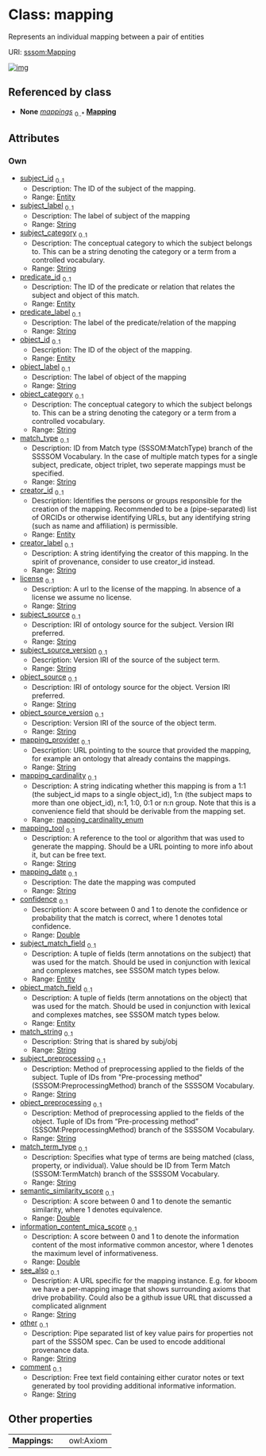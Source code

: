 
# Class: mapping


Represents an individual mapping between a pair of entities

URI: [sssom:Mapping](http://w3id.org/sssom/Mapping)


[![img](https://yuml.me/diagram/nofunky;dir:TB/class/[Entity]<object_match_field%200..1-%20[Mapping&#124;subject_label:string%20%3F;subject_category:string%20%3F;predicate_label:string%20%3F;object_label:string%20%3F;object_category:string%20%3F;match_type:string%20%3F;creator_label:string%20%3F;license:string%20%3F;subject_source:string%20%3F;subject_source_version:string%20%3F;object_source:string%20%3F;object_source_version:string%20%3F;mapping_provider:string%20%3F;mapping_cardinality:mapping_cardinality_enum%20%3F;mapping_tool:string%20%3F;mapping_date:string%20%3F;confidence:double%20%3F;match_string:string%20%3F;subject_preprocessing:string%20%3F;object_preprocessing:string%20%3F;match_term_type:string%20%3F;semantic_similarity_score:double%20%3F;information_content_mica_score:double%20%3F;see_also:string%20%3F;other:string%20%3F;comment:string%20%3F],[Entity]<subject_match_field%200..1-%20[Mapping],[Entity]<creator_id%200..1-%20[Mapping],[Entity]<object_id%200..1-%20[Mapping],[Entity]<predicate_id%200..1-%20[Mapping],[Entity]<subject_id%200..1-%20[Mapping],[MappingSet]++-%20mappings%200..*>[Mapping],[MappingSet],[Entity])](https://yuml.me/diagram/nofunky;dir:TB/class/[Entity]<object_match_field%200..1-%20[Mapping&#124;subject_label:string%20%3F;subject_category:string%20%3F;predicate_label:string%20%3F;object_label:string%20%3F;object_category:string%20%3F;match_type:string%20%3F;creator_label:string%20%3F;license:string%20%3F;subject_source:string%20%3F;subject_source_version:string%20%3F;object_source:string%20%3F;object_source_version:string%20%3F;mapping_provider:string%20%3F;mapping_cardinality:mapping_cardinality_enum%20%3F;mapping_tool:string%20%3F;mapping_date:string%20%3F;confidence:double%20%3F;match_string:string%20%3F;subject_preprocessing:string%20%3F;object_preprocessing:string%20%3F;match_term_type:string%20%3F;semantic_similarity_score:double%20%3F;information_content_mica_score:double%20%3F;see_also:string%20%3F;other:string%20%3F;comment:string%20%3F],[Entity]<subject_match_field%200..1-%20[Mapping],[Entity]<creator_id%200..1-%20[Mapping],[Entity]<object_id%200..1-%20[Mapping],[Entity]<predicate_id%200..1-%20[Mapping],[Entity]<subject_id%200..1-%20[Mapping],[MappingSet]++-%20mappings%200..*>[Mapping],[MappingSet],[Entity])

## Referenced by class

 *  **None** *[mappings](mappings.md)*  <sub>0..\*</sub>  **[Mapping](Mapping.md)**

## Attributes


### Own

 * [subject_id](subject_id.md)  <sub>0..1</sub>
     * Description: The ID of the subject of the mapping.
     * Range: [Entity](Entity.md)
 * [subject_label](subject_label.md)  <sub>0..1</sub>
     * Description: The label of subject of the mapping
     * Range: [String](types/String.md)
 * [subject_category](subject_category.md)  <sub>0..1</sub>
     * Description: The conceptual category to which the subject belongs to. This can be a string denoting the category or a term from a controlled vocabulary.
     * Range: [String](types/String.md)
 * [predicate_id](predicate_id.md)  <sub>0..1</sub>
     * Description: The ID of the predicate or relation that relates the subject and object of this match.
     * Range: [Entity](Entity.md)
 * [predicate_label](predicate_label.md)  <sub>0..1</sub>
     * Description: The label of the predicate/relation of the mapping
     * Range: [String](types/String.md)
 * [object_id](object_id.md)  <sub>0..1</sub>
     * Description: The ID of the object of the mapping.
     * Range: [Entity](Entity.md)
 * [object_label](object_label.md)  <sub>0..1</sub>
     * Description: The label of object of the mapping
     * Range: [String](types/String.md)
 * [object_category](object_category.md)  <sub>0..1</sub>
     * Description: The conceptual category to which the subject belongs to. This can be a string denoting the category or a term from a controlled vocabulary.
     * Range: [String](types/String.md)
 * [match_type](match_type.md)  <sub>0..1</sub>
     * Description: ID from Match type (SSSOM:MatchType) branch of the SSSSOM Vocabulary. In the case of multiple match types for a single subject, predicate, object triplet, two seperate mappings must be specified.
     * Range: [String](types/String.md)
 * [creator_id](creator_id.md)  <sub>0..1</sub>
     * Description: Identifies the persons or groups responsible for the creation of the mapping. Recommended to be a (pipe-separated) list of ORCIDs or otherwise identifying URLs, but any identifying string (such as name and affiliation) is permissible.
     * Range: [Entity](Entity.md)
 * [creator_label](creator_label.md)  <sub>0..1</sub>
     * Description: A string identifying the creator of this mapping. In the spirit of provenance, consider to use creator_id instead.
     * Range: [String](types/String.md)
 * [license](license.md)  <sub>0..1</sub>
     * Description: A url to the license of the mapping. In absence of a license we assume no license.
     * Range: [String](types/String.md)
 * [subject_source](subject_source.md)  <sub>0..1</sub>
     * Description: IRI of ontology source for the subject. Version IRI preferred.
     * Range: [String](types/String.md)
 * [subject_source_version](subject_source_version.md)  <sub>0..1</sub>
     * Description: Version IRI of the source of the subject term.
     * Range: [String](types/String.md)
 * [object_source](object_source.md)  <sub>0..1</sub>
     * Description: IRI of ontology source for the object. Version IRI preferred.
     * Range: [String](types/String.md)
 * [object_source_version](object_source_version.md)  <sub>0..1</sub>
     * Description: Version IRI of the source of the object term.
     * Range: [String](types/String.md)
 * [mapping_provider](mapping_provider.md)  <sub>0..1</sub>
     * Description: URL pointing to the source that provided the mapping, for example an ontology that already contains the mappings.
     * Range: [String](types/String.md)
 * [mapping_cardinality](mapping_cardinality.md)  <sub>0..1</sub>
     * Description: A string indicating whether this mapping is from a 1:1 (the subject_id maps to a single object_id), 1:n (the subject maps to more than one object_id), n:1, 1:0, 0:1 or n:n group. Note that this is a convenience field that should be derivable from the mapping set.
     * Range: [mapping_cardinality_enum](mapping_cardinality_enum.md)
 * [mapping_tool](mapping_tool.md)  <sub>0..1</sub>
     * Description: A reference to the tool or algorithm that was used to generate the mapping. Should be a URL pointing to more info about it, but can be free text.
     * Range: [String](types/String.md)
 * [mapping_date](mapping_date.md)  <sub>0..1</sub>
     * Description: The date the mapping was computed
     * Range: [String](types/String.md)
 * [confidence](confidence.md)  <sub>0..1</sub>
     * Description: A score between 0 and 1 to denote the confidence or probability that the match is correct, where 1 denotes total confidence.
     * Range: [Double](types/Double.md)
 * [subject_match_field](subject_match_field.md)  <sub>0..1</sub>
     * Description: A tuple of fields (term annotations on the subject) that was used for the match. Should be used in conjunction with lexical and complexes matches, see SSSOM match types below.
     * Range: [Entity](Entity.md)
 * [object_match_field](object_match_field.md)  <sub>0..1</sub>
     * Description: A tuple of fields (term annotations on the object) that was used for the match. Should be used in conjunction with lexical and complexes matches, see SSSOM match types below.
     * Range: [Entity](Entity.md)
 * [match_string](match_string.md)  <sub>0..1</sub>
     * Description: String that is shared by subj/obj
     * Range: [String](types/String.md)
 * [subject_preprocessing](subject_preprocessing.md)  <sub>0..1</sub>
     * Description: Method of preprocessing applied to the fields of the subject. Tuple of IDs from "Pre-processing method" (SSSOM:PreprocessingMethod) branch of the SSSSOM Vocabulary.
     * Range: [String](types/String.md)
 * [object_preprocessing](object_preprocessing.md)  <sub>0..1</sub>
     * Description: Method of preprocessing applied to the fields of the object. Tuple of IDs from “Pre-processing method” (SSSOM:PreprocessingMethod) branch of the SSSSOM Vocabulary.
     * Range: [String](types/String.md)
 * [match_term_type](match_term_type.md)  <sub>0..1</sub>
     * Description: Specifies what type of terms are being matched (class, property, or individual). Value should be ID from Term Match (SSSOM:TermMatch) branch of the SSSSOM Vocabulary.
     * Range: [String](types/String.md)
 * [semantic_similarity_score](semantic_similarity_score.md)  <sub>0..1</sub>
     * Description: A score between 0 and 1 to denote the semantic similarity, where 1 denotes equivalence.
     * Range: [Double](types/Double.md)
 * [information_content_mica_score](information_content_mica_score.md)  <sub>0..1</sub>
     * Description: A score between 0 and 1 to denote the information content of the most informative common ancestor, where 1 denotes the maximum level of informativeness.
     * Range: [Double](types/Double.md)
 * [see_also](see_also.md)  <sub>0..1</sub>
     * Description: A URL specific for the mapping instance. E.g. for kboom we have a per-mapping image that shows surrounding axioms that drive probability. Could also be a github issue URL that discussed a complicated alignment
     * Range: [String](types/String.md)
 * [other](other.md)  <sub>0..1</sub>
     * Description: Pipe separated list of key value pairs for properties not part of the SSSOM spec. Can be used to encode additional provenance data.
     * Range: [String](types/String.md)
 * [comment](comment.md)  <sub>0..1</sub>
     * Description: Free text field containing either curator notes or text generated by tool providing additional informative information.
     * Range: [String](types/String.md)

## Other properties

|  |  |  |
| --- | --- | --- |
| **Mappings:** | | owl:Axiom |

